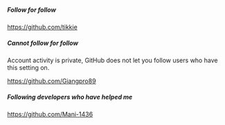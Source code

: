 ##### Follow for follow

https://github.com/tikkie

##### Cannot follow for follow

Account activity is private, GitHub does not let you follow users who have this setting on.

https://github.com/Giangpro89

##### Following developers who have helped me

https://github.com/Mani-1436

